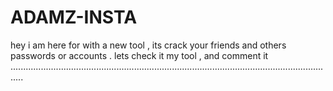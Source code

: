 # ADAMZ-INSTA
hey i am here for with a new tool , its crack your friends and others passwords or accounts . lets check it my tool , and comment it .................................................................................................................................
